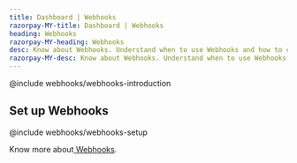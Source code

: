 ```yaml
---
title: Dashboard | Webhooks
razorpay-MY-title: Dashboard | Webhooks
heading: Webhooks
razorpay-MY-heading: Webhooks
desc: Know about Webhooks. Understand when to use Webhooks and how to configure them from the Razorpay Dashboard.
razorpay-MY-desc: Know about Webhooks. Understand when to use Webhooks and how to configure them from the Curlec Dashboard.
---
```


@include webhooks/webhooks-introduction

## Set up Webhooks

@include webhooks/webhooks-setup

Know more about<a href="https://razorpay.com/docs/webhooks/" target="_blank"> Webhooks</a>.
